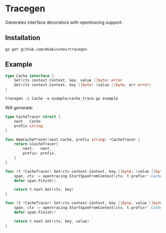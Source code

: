Tracegen
========

Generates interface decorators with opentracing support.

Installation
------------

```go get github.com/mkabischev/tracegen```

Example
-------

```go
type Cache interface {
	Set(ctx context.Context, key, value []byte) error
	Get(ctx context.Context, key []byte) (value []byte, err error)
}
```

```tracegen -i Cache -o example/cache_trace.go example```

Will generate:
```go
type CacheTracer struct {
	next   Cache
	prefix string
}

func NewCacheTracer(next Cache, prefix string) *CacheTracer {
	return &CacheTracer{
		next:   next,
		prefix: prefix,
	}
}

func (t *CacheTracer) Get(ctx context.Context, key []byte) (value []byte, err error) {
	span, ctx := opentracing.StartSpanFromContext(ctx, t.prefix+".Cache.Get")
	defer span.Finish()

	return t.next.Get(ctx, key)
}

func (t *CacheTracer) Set(ctx context.Context, key []byte, value []byte) error {
	span, ctx := opentracing.StartSpanFromContext(ctx, t.prefix+".Cache.Set")
	defer span.Finish()

	return t.next.Set(ctx, key, value)
}
```

